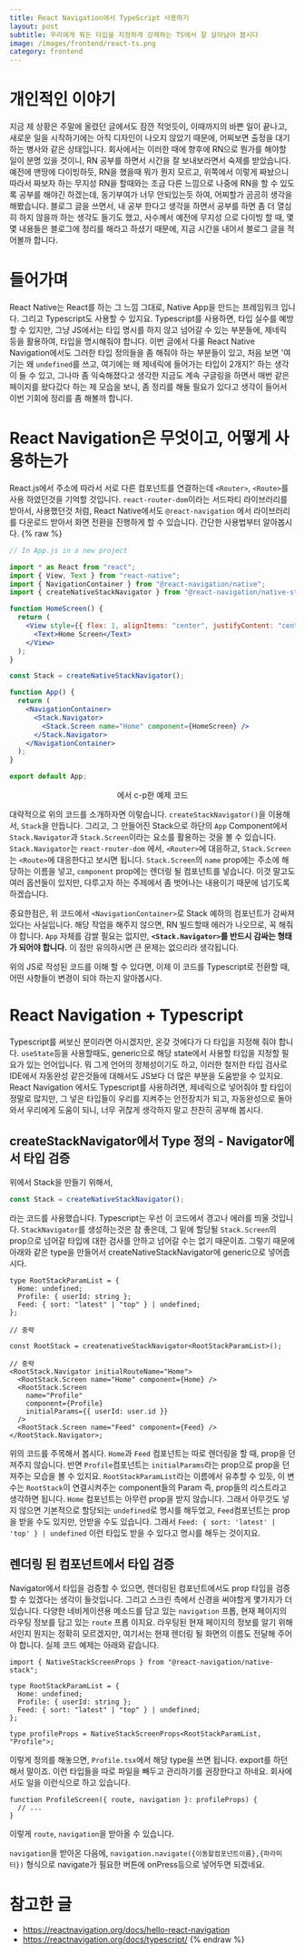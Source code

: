 ```yaml
---
title: React Navigation에서 TypeScript 사용하기
layout: post
subtitle: 우리에게 뭐든 타입을 지정하게 강제하는 TS에서 잘 살아남아 봅시다
image: /images/frontend/react-ts.png
category: frontend
---
```


# 개인적인 이야기

지금 제 상황은 주말에 올렸던 글에서도 잠깐 적엇듯이, 이때까지의 바쁜 일이 끝나고, 새로운 일을 시작하기에는 아직 디자인이 나오지 않았기 때문에, 어찌보면 출정을 대기하는 병사와 같은 상태입니다. 회사에서는 이러한 때에 향후에 RN으로 뭔가를 해야할 일이 분명 있을 것이니, RN 공부를 하면서 시간을 잘 보내보라면서 숙제를 받았습니다. 예전에 맨땅에 다이빙하듯, RN을 했을때 뭐가 뭔지 모르고, 위쪽에서 이렇게 짜놨으니 따라서 짜보자 하는 무지성 RN을 할때와는 조금 다른 느낌으로 나중에 RN을 할 수 있도록 공부를 해야긴 하겠는데, 동기부여가 너무 안되있는듯 하여, 어찌할가 곰곰히 생각을 해봤습니다. 블로그 글을 쓰면서, 내 공부 한다고 생각을 하면서 공부를 하면 좀 더 열심히 하지 않을까 하는 생각도 들기도 했고, 사수께서 예전에 무지성 으로 다이빙 할 때, 몇몇 내용들은 블로그에 정리를 해라고 하셨기 때문에, 지금 시간을 내어서 블로그 글을 적어볼까 합니다.

# 들어가며

React Native는 React를 하는 그 느낌 그대로, Native App을 만드는 프레임워크 입니다. 그리고 Typescript도 사용할 수 있지요. Typescript를 사용하면, 타입 실수를 예방할 수 있지만, 그냥 JS에서는 타입 명시를 하지 않고 넘어갈 수 있는 부분들에, 제네릭 등을 활용하여, 타입을 명시해줘야 합니다. 이번 글에서 다룰 React Native Navigation에서도 그러한 타입 정의들을 좀 해줘야 하는 부분들이 있고, 처음 보면 '여기는 왜 `undefined`를 쓰고, 여기에는 왜 제네릭에 들어가는 타입이 2개지?' 하는 생각이 들 수 있고, 그나마 좀 익숙해졌다고 생각한 지금도 계속 구글링을 하면서 매번 같은 페이지를 왔다갔다 하는 제 모습을 보니, 좀 정리를 해둘 필요가 있다고 생각이 들어서 이번 기회에 정리를 좀 해볼까 합니다.

# React Navigation은 무엇이고, 어떻게 사용하는가

React.js에서 주소에 따라서 서로 다른 컴포넌트를 연결하는데 `<Router>`, `<Route>`를 사용 하였던것을 기억할 것입니다. `react-router-dom`이라는 서드파티 라이브러리를 받아서, 사용했던것 처럼, React Native에서도 `@react-navigation` 에서 라이브러리를 다운로드 받아서 화면 전환을 진행하게 할 수 있습니다. 간단한 사용법부터 알아봅시다.
{% raw %}

```jsx
// In App.js in a new project

import * as React from "react";
import { View, Text } from "react-native";
import { NavigationContainer } from "@react-navigation/native";
import { createNativeStackNavigator } from "@react-navigation/native-stack";

function HomeScreen() {
  return (
    <View style={{ flex: 1, alignItems: "center", justifyContent: "center" }}>
      <Text>Home Screen</Text>
    </View>
  );
}

const Stack = createNativeStackNavigator();

function App() {
  return (
    <NavigationContainer>
      <Stack.Navigator>
        <Stack.Screen name="Home" component={HomeScreen} />
      </Stack.Navigator>
    </NavigationContainer>
  );
}

export default App;
```

<div style="display:flex;justify-content:center;"><https://reactnavigation.org/docs/hello-react-navigation> 에서 c-p한 예제 코드</div>

대략적으로 위의 코드를 소개하자면 이렇습니다. `createStackNavigator()`을 이용해서, `Stack`을 만듭니다. 그리고, 그 만들어진 Stack으로 하단의 `App` Component에서 `Stack.Navigator`과 `Stack.Screen`이라는 요소를 활용하는 것을 볼 수 있습니다. `Stack.Navigator`는 `react-router-dom` 에서, `<Router>`에 대응하고, `Stack.Screen`는 `<Route>`에 대응한다고 보시면 됩니다. `Stack.Screen`의 `name` prop에는 주소에 해당하는 이름을 넣고, `component` prop에는 렌더링 될 컴포넌트를 넣습니다. 이것 말고도 여러 옵션들이 있지만, 다루고자 하는 주제에서 좀 벗어나는 내용이기 때문에 넘기도록 하겠습니다.

중요한점은, 위 코드에서 `<NavigationContainer>`로 Stack 예하의 컴포넌트가 감싸져 있다는 사실입니다. 해당 작업을 해주지 않으면, RN 빌드할때 에러가 나오므로, 꼭 해줘야 합니다. `App` 자체를 감쌀 필요는 없지만, **`<Stack.Navigator>`를 반드시 감싸는 형태가 되어야 합니다.** 이 점만 유의하시면 큰 문제는 없으리라 생각됩니다.

위의 JS로 작성된 코드를 이해 할 수 있다면, 이제 이 코드를 Typescript로 전환할 때, 어떤 사항들이 변경이 되야 하는지 알아봅시다.

# React Navigation + Typescript

Typescript를 써보신 분이라면 아시겠지만, 온갖 것에다가 다 타입을 지정해 줘야 합니다. `useState`등을 사용할때도, generic으로 해당 state에서 사용할 타입을 지정할 필요가 있는 언어입니다. 뭐 그게 언어의 정체성이기도 하고, 이러한 철저한 타입 검사로 IDE에서 자동완성 같은것들에 대해서도 JS보다 더 많은 부분을 도움받을 수 있지요. React Navigation 에서도 Typescript를 사용하려면, 제네릭으로 넣어줘야 할 타입이 정말로 많지만, 그 넣은 타입들이 우리를 지켜주는 안전장치가 되고, 자동완성으로 돌아와서 우리에게 도움이 되니, 너무 귀찮게 생각하지 말고 찬찬히 공부해 봅시다.

## createStackNavigator에서 Type 정의 - Navigator에서 타입 검증

위에서 Stack을 만들기 위해서,

```jsx
const Stack = createNativeStackNavigator();
```

라는 코드를 사용했습니다. Typescript는 우선 이 코드에서 경고나 에러를 띄울 것입니다. `StackNavigator`를 생성하는것은 참 좋은데, 그 밑에 할당될 `Stack.Screen`의 prop으로 넘어갈 타입에 대한 검사를 안하고 넘어갈 수는 없기 때문이죠. 그렇기 때문에 아래와 같은 type을 만들어서 createNativeStackNavigator에 generic으로 넣어줍시다.

```tsx
type RootStackParamList = {
  Home: undefined;
  Profile: { userId: string };
  Feed: { sort: "latest" | "top" } | undefined;
};

// 중략

const RootStack = createnativeStackNavigator<RootStackParamList>();

// 중략
<RootStack.Navigator initialRouteName="Home">
  <RootStack.Screen name="Home" component={Home} />
  <RootStack.Screen
    name="Profile"
    component={Profile}
    initialParams={{ userId: user.id }}
  />
  <RootStack.Screen name="Feed" component={Feed} />
</RootStack.Navigator>;
```

위의 코드를 주목해서 봅시다. `Home`과 `Feed` 컴포넌트는 따로 렌더링을 할 때, prop을 던져주지 않습니다. 반면 `Profile`컴포넌트는 `initialParams`라는 prop으로 prop을 던져주는 모습을 볼 수 있지요. `RootStackParamList`라는 이름에서 유추할 수 있듯, 이 변수는 `RootStack`이 연결시켜주는 component들의 Param 즉, prop들의 리스트라고 생각하면 됩니다. `Home` 컴포넌트는 아무런 prop을 받지 않습니다. 그래서 아무것도 넣지 않으면 기본적으로 할당되는 `undefined`로 명시를 해두었고, `Feed`컴포넌트는 prop을 받을 수도 있지만, 안받을 수도 있습니다. 그래서 `Feed: { sort: 'latest' | 'top' } | undefined` 이런 타입도 받을 수 있다고 명시를 해두는 것이지요.

## 렌더링 된 컴포넌트에서 타입 검증

Navigator에서 타입을 검증할 수 있으면, 렌더링된 컴포넌트에서도 prop 타입을 검증할 수 있겠다는 생각이 들것입니다. 그리고 스크린 측에서 신경을 써야할게 몇가지가 더 있습니다. 다양한 네비게이션용 메소드를 담고 있는 `navigation` 프롭, 현재 페이지의 라우팅 정보를 담고 있는 `route` 프롭 이지요. 라우팅된 현재 페이지의 정보를 알기 위해서인지 뭔지는 정확히 모르겠지만, 여기서는 현재 렌더링 될 화면의 이름도 전달해 주어야 합니다. 실제 코드 예제는 아래와 같습니다.

```tsx
import { NativeStackScreenProps } from "@react-navigation/native-stack";

type RootStackParamList = {
  Home: undefined;
  Profile: { userId: string };
  Feed: { sort: "latest" | "top" } | undefined;
};

type profileProps = NativeStackScreenProps<RootStackParamList, "Profile">;
```

이렇게 정의를 해놓으면, `Profile.tsx`에서 해당 type을 쓰면 됩니다. export를 하던 해서 말이죠. 이런 타입들을 따로 파일을 빼두고 관리하기를 권장한다고 하네요. 회사에서도 일을 이런식으로 하고 있습니다.

```tsx
function ProfileScreen({ route, navigation }: profileProps) {
  // ...
}
```

이렇게 `route`, `navigation`을 받아올 수 있습니다.

`navigation`을 받아온 다음에, `navigation.navigate({이동할컴포넌트이름},{파라미터})` 형식으로 navigate가 필요한 버튼에 onPress등으로 넣어두면 되겠네요.

# 참고한 글

- <https://reactnavigation.org/docs/hello-react-navigation>
- <https://reactnavigation.org/docs/typescript/>
  {% endraw %}
